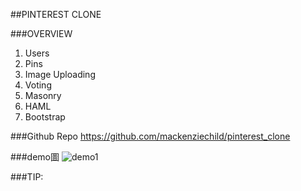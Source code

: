 ##PINTEREST CLONE

###OVERVIEW
1. Users
2. Pins
3. Image Uploading
4. Voting
5. Masonry
6. HAML
7. Bootstrap

###Github Repo
https://github.com/mackenziechild/pinterest_clone


###demo圖
![demo1](https://github.com/coolsea/rails-12in12-pinterest_clone/raw/master/app/assets/images/2015-02-08.png)


###TIP:
